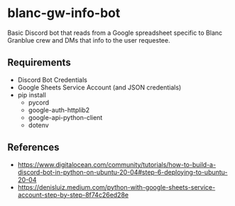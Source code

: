 # blanc-gw-info-bot

Basic Discord bot that reads from a Google spreadsheet specific to Blanc Granblue crew and DMs that info to the user requestee.

## Requirements

* Discord Bot Credentials
* Google Sheets Service Account (and JSON credentials)
* pip install
    * pycord
    * google-auth-httplib2
    * google-api-python-client
    * dotenv

## References

* https://www.digitalocean.com/community/tutorials/how-to-build-a-discord-bot-in-python-on-ubuntu-20-04#step-6-deploying-to-ubuntu-20-04
* https://denisluiz.medium.com/python-with-google-sheets-service-account-step-by-step-8f74c26ed28e
